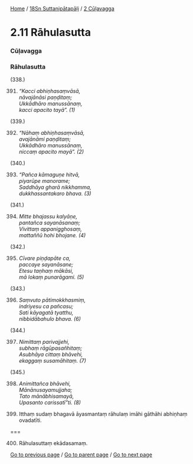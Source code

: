 
[Home](/) / [18Sn Suttanipātapāḷi](/tipitaka/18Sn.md) / [2 Cūḷavagga](/tipitaka/18Sn/2.md)

# 2.11 Rāhulasutta

### Cūḷavagga

### Rāhulasutta

(338.)

391. _“Kacci abhiṇhasaṃvāsā,_  
_nāvajānāsi paṇḍitaṃ;_  
_Ukkādhāro manussānaṃ,_  
_kacci apacito tayā”. (1)_  


(339.)

392. _“Nāhaṃ abhiṇhasaṃvāsā,_  
_avajānāmi paṇḍitaṃ;_  
_Ukkādhāro manussānaṃ,_  
_niccaṃ apacito mayā”. (2)_  


(340.)

393. _“Pañca kāmaguṇe hitvā,_  
_piyarūpe manorame;_  
_Saddhāya gharā nikkhamma,_  
_dukkhassantakaro bhava. (3)_  


(341.)

394. _Mitte bhajassu kalyāṇe,_  
_pantañca sayanāsanaṃ;_  
_Vivittaṃ appanigghosaṃ,_  
_mattaññū hohi bhojane. (4)_  


(342.)

395. _Cīvare piṇḍapāte ca,_  
_paccaye sayanāsane;_  
_Etesu taṇhaṃ mākāsi,_  
_mā lokaṃ punarāgami. (5)_  


(343.)

396. _Saṃvuto pātimokkhasmiṃ,_  
_indriyesu ca pañcasu;_  
_Sati kāyagatā tyatthu,_  
_nibbidābahulo bhava. (6)_  


(344.)

397. _Nimittaṃ parivajjehi,_  
_subhaṃ rāgūpasañhitaṃ;_  
_Asubhāya cittaṃ bhāvehi,_  
_ekaggaṃ susamāhitaṃ. (7)_  


(345.)

398. _Animittañca bhāvehi,_  
_Mānānusayamujjaha;_  
_Tato mānābhisamayā,_  
_Upasanto carissatī”ti. (8)_  


399. Itthaṃ sudaṃ bhagavā āyasmantaṃ rāhulaṃ imāhi gāthāhi abhiṇhaṃ ovadatīti.

===

400. Rāhulasuttaṃ ekādasamaṃ.



[Go to previous page](/tipitaka/18Sn/2/2.10.md) / [Go to parent page](/tipitaka/18Sn/2.md) / [Go to next page](/tipitaka/18Sn/2/2.12.md)


